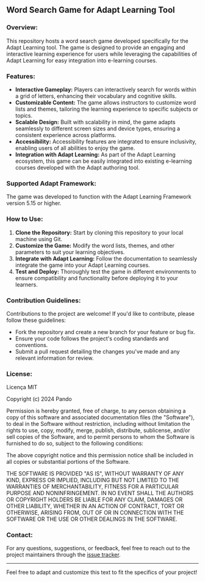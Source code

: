 ## Word Search Game for Adapt Learning Tool

### Overview:
This repository hosts a word search game developed specifically for the Adapt Learning tool. The game is designed to provide an engaging and interactive learning experience for users while leveraging the capabilities of Adapt Learning for easy integration into e-learning courses.

### Features:
- **Interactive Gameplay:** Players can interactively search for words within a grid of letters, enhancing their vocabulary and cognitive skills.
- **Customizable Content:** The game allows instructors to customize word lists and themes, tailoring the learning experience to specific subjects or topics.
- **Scalable Design:** Built with scalability in mind, the game adapts seamlessly to different screen sizes and device types, ensuring a consistent experience across platforms.
- **Accessibility:** Accessibility features are integrated to ensure inclusivity, enabling users of all abilities to enjoy the game.
- **Integration with Adapt Learning:** As part of the Adapt Learning ecosystem, this game can be easily integrated into existing e-learning courses developed with the Adapt authoring tool.

### Supported Adapt Framework:
The game was developed to function with the Adapt Learning Framework version 5.15 or higher.

### How to Use:
1. **Clone the Repository:** Start by cloning this repository to your local machine using Git.
2. **Customize the Game:** Modify the word lists, themes, and other parameters to suit your learning objectives.
3. **Integrate with Adapt Learning:** Follow the documentation to seamlessly integrate the game into your Adapt Learning courses.
4. **Test and Deploy:** Thoroughly test the game in different environments to ensure compatibility and functionality before deploying it to your learners.

### Contribution Guidelines:
Contributions to the project are welcome! If you'd like to contribute, please follow these guidelines:
- Fork the repository and create a new branch for your feature or bug fix.
- Ensure your code follows the project's coding standards and conventions.
- Submit a pull request detailing the changes you've made and any relevant information for review.

### License:
Licença MIT

Copyright (c) 2024 Pando

Permission is hereby granted, free of charge, to any person obtaining a copy
of this software and associated documentation files (the "Software"), to deal
in the Software without restriction, including without limitation the rights
to use, copy, modify, merge, publish, distribute, sublicense, and/or sell
copies of the Software, and to permit persons to whom the Software is
furnished to do so, subject to the following conditions:

The above copyright notice and this permission notice shall be included in all
copies or substantial portions of the Software.

THE SOFTWARE IS PROVIDED "AS IS", WITHOUT WARRANTY OF ANY KIND, EXPRESS OR
IMPLIED, INCLUDING BUT NOT LIMITED TO THE WARRANTIES OF MERCHANTABILITY,
FITNESS FOR A PARTICULAR PURPOSE AND NONINFRINGEMENT. IN NO EVENT SHALL THE
AUTHORS OR COPYRIGHT HOLDERS BE LIABLE FOR ANY CLAIM, DAMAGES OR OTHER
LIABILITY, WHETHER IN AN ACTION OF CONTRACT, TORT OR OTHERWISE, ARISING FROM,
OUT OF OR IN CONNECTION WITH THE SOFTWARE OR THE USE OR OTHER DEALINGS IN THE
SOFTWARE.


### Contact:
For any questions, suggestions, or feedback, feel free to reach out to the project maintainers through the [issue tracker](https://github.com/zatweb/adapt-memorygame/issues).

---

Feel free to adapt and customize this text to fit the specifics of your project!

